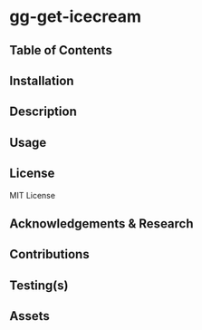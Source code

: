 # gg-get-icecream

## Table of Contents

## Installation

## Description

## Usage

## License

MIT License

## Acknowledgements & Research
<!-- [Research Link Description](link here) -->
<!--[Sequelize v6 Documentation](https://sequelize.org/)  -->

## Contributions


## Testing(s)
<!-- [Heroku Deployment](heroku link here)
[Link Description](link here) -->

## Assets
<!-- [!img-description](link here) -->
<!--  -->